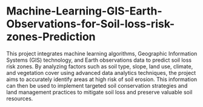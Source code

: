 # Machine-Learning-GIS-Earth-Observations-for-Soil-loss-risk-zones-Prediction
This project integrates machine learning algorithms, Geographic Information Systems (GIS) technology, and Earth observations data to predict soil loss risk zones. By analyzing factors such as soil type, slope, land use, climate, and vegetation cover using advanced data analytics techniques, the project aims to accurately identify areas at high risk of soil erosion. This information can then be used to implement targeted soil conservation strategies and land management practices to mitigate soil loss and preserve valuable soil resources.
